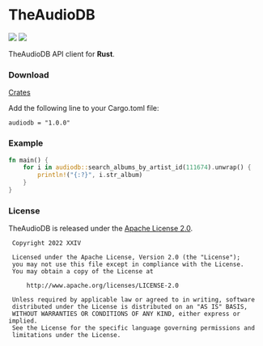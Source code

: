 # TheAudioDB

[![](https://img.shields.io/github/v/tag/thechampagne/audiodb-rust?label=version)](https://github.com/thechampagne/audiodb-rust/releases/latest) [![](https://img.shields.io/github/license/thechampagne/audiodb-rust)](https://github.com/thechampagne/audiodb-rust/blob/main/LICENSE)

TheAudioDB API client for **Rust**.

### Download
[Crates](https://crates.io/crates/audiodb/)

Add the following line to your Cargo.toml file:

```
audiodb = "1.0.0"
```

### Example

```rust
fn main() {
    for i in audiodb::search_albums_by_artist_id(111674).unwrap() {
        println!("{:?}", i.str_album)
    }
}
```

### License

TheAudioDB is released under the [Apache License 2.0](https://github.com/thechampagne/audiodb-rust/blob/main/LICENSE).

```
 Copyright 2022 XXIV

 Licensed under the Apache License, Version 2.0 (the "License");
 you may not use this file except in compliance with the License.
 You may obtain a copy of the License at

     http://www.apache.org/licenses/LICENSE-2.0

 Unless required by applicable law or agreed to in writing, software
 distributed under the License is distributed on an "AS IS" BASIS,
 WITHOUT WARRANTIES OR CONDITIONS OF ANY KIND, either express or implied.
 See the License for the specific language governing permissions and
 limitations under the License.
```